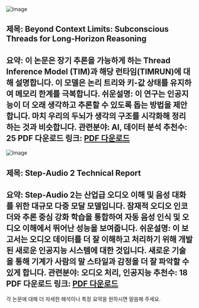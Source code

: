 ![Image](https://cdn-thumbnails.huggingface.co/social-thumbnails/papers/2507.16784.png)
## 제목: Beyond Context Limits: Subconscious Threads for Long-Horizon Reasoning
**요약**: 이 논문은 장기 추론을 가능하게 하는 Thread Inference Model (TIM)과 해당 런타임(TIMRUN)에 대해 설명합니다. 이 모델은 논리 트리와 키-값 상태를 유지하여 메모리 한계를 극복합니다.
**쉬운설명**: 이 연구는 인공지능이 더 오래 생각하고 추론할 수 있도록 돕는 방법을 제안합니다. 마치 우리의 두뇌가 생각의 구조를 시각화해 정리하는 것과 비슷합니다.
**관련분야**: AI, 데이터 분석
**추천수**: 25
**PDF 다운로드 링크**: [PDF 다운로드](https://arxiv.org/pdf/2507.16784)
---

![Image](https://cdn-thumbnails.huggingface.co/social-thumbnails/papers/2507.16632.png)
## 제목: Step-Audio 2 Technical Report
**요약**: Step-Audio 2는 산업급 오디오 이해 및 음성 대화를 위한 대규모 다중 모달 모델입니다. 잠재적 오디오 인코더와 추론 중심 강화 학습을 통합하여 자동 음성 인식 및 오디오 이해에서 뛰어난 성능을 보여줍니다.
**쉬운설명**: 이 보고서는 오디오 데이터를 더 잘 이해하고 처리하기 위해 개발된 새로운 인공지능 시스템에 대한 것입니다. 새로운 기술을 통해 기계가 사람의 말 스타일과 감정을 더 잘 파악할 수 있게 합니다.
**관련분야**: 오디오 처리, 인공지능
**추천수**: 18
**PDF 다운로드 링크**: [PDF 다운로드](https://arxiv.org/pdf/2507.16632)
---

각 논문에 대해 더 자세한 해석이나 특정 요약을 원하시면 말씀해 주세요.